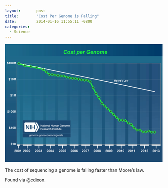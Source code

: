 ```yaml
---
layout:       post
title:        "Cost Per Genome is Falling"
date:         2014-01-16 11:55:11 -0800
categories:
  - Science
---
```


  ![](/assets/import/cost_per_genome_apr.png)  

 The cost of sequencing a genome is falling faster than Moore’s law. 

 Found via  [@cdixon](https://twitter.com/cdixon/status/423647795716038658). 
